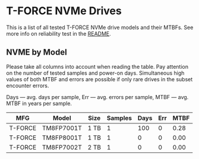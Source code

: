 T-FORCE NVMe Drives
===================

This is a list of all tested T-FORCE NVMe drive models and their MTBFs. See more
info on reliability test in the [README](https://github.com/linuxhw/SMART).

NVME by Model
------------

Please take all columns into account when reading the table. Pay attention on the
number of tested samples and power-on days. Simultaneous high values of both MTBF
and errors are possible if only rare drives in the subset encounter errors.

Days — avg. days per sample,
Err  — avg. errors per sample,
MTBF — avg. MTBF in years per sample.

| MFG       | Model              | Size   | Samples | Days  | Err   | MTBF |
|-----------|--------------------|--------|---------|-------|-------|------|
| T-FORCE   | TM8FP7001T         | 1 TB   | 1       | 100   | 0     | 0.28   |
| T-FORCE   | TM8FP8001T         | 1 TB   | 1       | 0     | 0     | 0.00   |
| T-FORCE   | TM8FP7002T         | 2 TB   | 1       | 0     | 0     | 0.00   |
